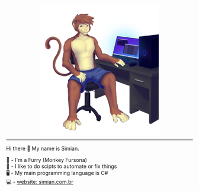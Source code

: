 <p style="text-align: center;"><img style="align: center;display: block; margin-left: auto; margin-right: auto;" src="https://github.com/JSimian/JSimian/blob/main/Images/40A2%20-%20JSimianAlphaCommSam.png?raw=true" alt="" width="320" /></p>
<hr>

Hi there 👋
My name is Simian.

🐒 - I'm a Furry (Monkey Fursona)<br />
💾 - I like to do scipts to automate or fix things<br />
🖥️ - My main programming language is C#<br />
💻 - [website: simian.com.br](https://simian.com.br)<br />


<!--
**JSimian/JSimian** is a ✨ _special_ ✨ repository because its `README.md` (this file) appears on your GitHub profile.

Here are some ideas to get you started:

- 🔭 I’m currently working on ...
- 🌱 I’m currently learning ...
- 👯 I’m looking to collaborate on ...
- 🤔 I’m looking for help with ...
- 💬 Ask me about ...
- 📫 How to reach me: ...
- 😄 Pronouns: ...
- ⚡ Fun fact: ...
-->
